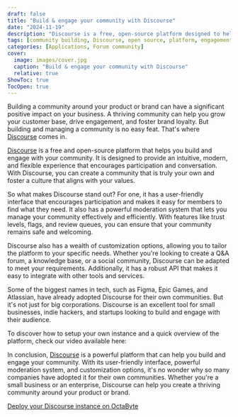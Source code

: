 ```yaml
---
draft: false
title: "Build & engage your community with Discourse"
date: "2024-11-19"
description: "Discourse is a free, open-source platform designed to help you build and engage with your community. It offers a user-friendly interface, powerful moderation tools, and extensive customization options, making it ideal for businesses and organizations of all sizes to foster participation, brand loyalty, and engagement."
tags: [community building, Discourse, open source, platform, engagement, moderation, customization, forum, Q&A, knowledge base, social community, business tool]
categories: [Applications, Forum community]
cover:
  image: images/cover.jpg
  caption: "Build & engage your community with Discourse"
  relative: true
ShowToc: true
TocOpen: true
---
```



Building a community around your product or brand can have a significant positive impact on your business. A thriving community can help you grow your customer base, drive engagement, and foster brand loyalty. But building and managing a community is no easy feat. That's where [Discourse](https://octabyte.io/applications/forum-community/discourse) comes in.

[Discourse](https://octabyte.io/applications/forum-community/discourse) is a free and open\-source platform that helps you build and engage with your community. It is designed to provide an intuitive, modern, and flexible experience that encourages participation and conversation. With Discourse, you can create a community that is truly your own and foster a culture that aligns with your values.

So what makes Discourse stand out? For one, it has a user\-friendly interface that encourages participation and makes it easy for members to find what they need. It also has a powerful moderation system that lets you manage your community effectively and efficiently. With features like trust levels, flags, and review queues, you can ensure that your community remains safe and welcoming.

Discourse also has a wealth of customization options, allowing you to tailor the platform to your specific needs. Whether you're looking to create a Q\&A forum, a knowledge base, or a social community, Discourse can be adapted to meet your requirements. Additionally, it has a robust API that makes it easy to integrate with other tools and services.

Some of the biggest names in tech, such as Figma, Epic Games, and Atlassian, have already adopted Discourse for their own communities. But it's not just for big corporations. Discourse is an excellent tool for small businesses, indie hackers, and startups looking to build and engage with their audience.

To discover how to setup your own instance and a quick overview of the platform, check our video available here:

In conclusion, [Discourse](https://octabyte.io/applications/forum-community/discourse) is a powerful platform that can help you build and engage your community. With its user\-friendly interface, powerful moderation system, and customization options, it's no wonder why so many companies have adopted it for their own communities. Whether you're a small business or an enterprise, Discourse can help you create a thriving community around your product or brand.

[Deploy your Discourse instance on OctaByte](https://octabyte.io/start-trial/?service=Discourse)



